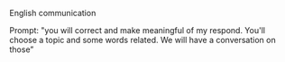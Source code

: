 English communication

Prompt: "you will correct and make meaningful of my respond. You'll choose a topic and some words related. We will have a conversation on those”